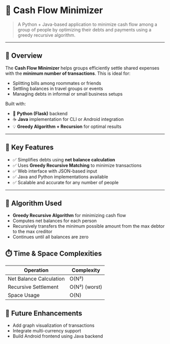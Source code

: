 # 💸 Cash Flow Minimizer

> A Python + Java-based application to minimize cash flow among a group of people by optimizing their debts and payments using a greedy recursive algorithm.

---

## 🚀 Overview

The **Cash Flow Minimizer** helps groups efficiently settle shared expenses with the **minimum number of transactions**. This is ideal for:

- Splitting bills among roommates or friends
- Settling balances in travel groups or events
- Managing debts in informal or small business setups

Built with:
- 🐍 **Python (Flask)** backend
- ☕ **Java** implementation for CLI or Android integration
- 💡 **Greedy Algorithm + Recursion** for optimal results

---

## 🧠 Key Features

- ✅ Simplifies debts using **net balance calculation**
- ✅ Uses **Greedy Recursive Matching** to minimize transactions
- ✅ Web interface with JSON-based input
- ✅ Java and Python implementations available
- ✅ Scalable and accurate for any number of people

---

## 🧠 Algorithm Used

- **Greedy Recursive Algorithm** for minimizing cash flow
- Computes net balances for each person
- Recursively transfers the minimum possible amount from the max debtor to the max creditor
- Continues until all balances are zero

## ⏱️ Time & Space Complexities

| Operation              | Complexity     |
|------------------------|----------------|
| Net Balance Calculation | O(N²)         |
| Recursive Settlement    | O(N²) (worst) |
| Space Usage             | O(N)          |

## 🚀 Future Enhancements

- Add graph visualization of transactions
- Integrate multi-currency support
- Build Android frontend using Java backend

